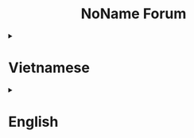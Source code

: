 <h1 align="center">NoName Forum</h1>

<details>
<summary><h1>Vietnamese</h1></summary>

## Tổng quan
- Một dự án diễn đàn có tên "NoName" - nền tảng thảo luận mở và tương tác cộng đồng.
- Được bắt đầu vào ngày **27 tháng 5 năm 2024** và được viết bởi chính tôi - sinh viên năm 1.

## Mô tả
NoName-Forum là một ứng dụng diễn đàn web cho phép người dùng tạo, chia sẻ và tham gia thảo luận về nhiều chủ đề khác nhau. (Dựa trên ý tưởng của Reddit và Facebook).

## Tính năng
- [x] Đăng ký và xác thực người dùng (oauth2 google, otp code)
- [x] Tạo các chủ đề thảo luận và xem
- [ ] Hệ thống trả lời và bình luận
- [x] Hồ sơ người dùng
- [x] Thay đổi thông tin cá nhân
- [ ] Phân loại chủ đề
- [ ] Chức năng tìm kiếm

## Công nghệ sử dụng
### Frontend: 
* NextJs
* MUI
* Tailwind CSS,
* FontAwesome

### Backend: 
- NodeJs
- Fastify

### Database: 
* Sqlite3
* Prisma

## Cài đặt
1. Clone về
```bash
git clone https://github.com/MyNameIsKry/NoName-Forum.git
```
2. Cài đặt `npm i` ở 2 folder `client` và `server`.
3. Cấu hình file `.env`.
```
 DATABASE_URL="file:./dev.db"
 JWT_ACCESS_SECRET=
 JWT_REFRESH_SECRET=
 JWT_ACCESS_TOKEN_EXPIRES_IN=
 JWT_REFRESH_TOKEN_EXPIRES_IN=
 COOKIE_SECRET=
 SESSION_SECRET=
 GOOGLE_CLIENT_ID=
 GOOGLE_CLIENT_SECRET=
 GMAIL_USER=
 PASS_GMAIL_USER=
```
4. Chạy ứng dụng:
- Client side: `cd client` => `npm run dev`.
- Server side: `cd server` => `npm start`.

## Đóng góp
Project này thật sự chưa hoàn thiện, nếu có đóng góp gì cho project này, mọi người cứ thoải mái tạo **Pull Request**.

## Giấy phép
Dự án này được cấp phép theo [LICENSE]("./LICENSE").

## Liên hệ
Đối với mọi thắc mắc, vui lòng mở issue.

</details>

<details>
<summary><h1>English</h1></summary>

## Overview
* A forum project named "NoName" - an open discussion platform and community interaction.

* Started on May 27, 2024, and written by myself - a first-year student.

## Description
NoName-Forum is a web forum application that allows users to create, share, and participate in discussions on various topics. (Based on the ideas of Reddit and Facebook).

## Features
- [x] User registration and authentication (Google OAuth2, OTP code)
- [x] Create and view discussion threads
- [ ] Reply and comment system
- [x] User profile
- [x] Update personal information
- [ ] Topic categorization
- [ ] Search functionality


## Technology Stack
### Frontend:
- NextJs
- MUI
- Tailwind CSS
- FontAwesome

### Backend:
- NodeJs
- Fastify

### Database:
- Sqlite3
- Prisma

## Setup
1. Clone the repository
```bash
git clone https://github.com/yourusername/NoName-Forum.git
```
2. Install dependencies `npm i` in both the `client` and `server` folders.
3. Configure `.env` file
4. Run the application:
- Client side: `cd client` => `npm run dev`
- Server side: `cd server` => `npm start`.

## Contributing
This project is still under development, and if you have any contributions, feel free to create a **Pull Request**.

## License
This project is licensed under [LICENSE]("./LICENSE").

## Contact
For any inquiries, please open an issue.

</details>